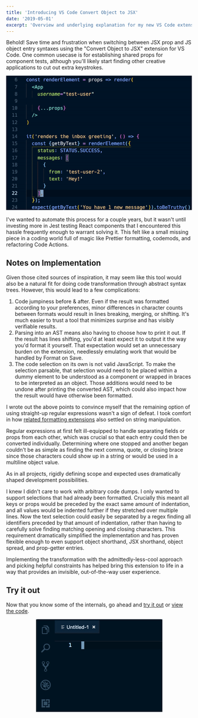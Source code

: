 ```yaml
---
title: 'Introducing VS Code Convert Object to JSX'
date: '2019-05-01'
excerpt: 'Overview and underlying explanation for my new VS Code extension'
---
```


Behold! Save time and frustration when switching between JSX prop and JS object entry syntaxes using the "Convert Object to JSX" extension for VS Code. One common usecase is for establishing shared props for component tests, although you'll likely start finding other creative applications to cut out extra keystrokes.

<div style="text-align:center">
  <img src="convert-object-to-jsx-demo.gif" alt="Animated demonstration moving default props in and out of a test helper and using the extension to switch between JSX props syntax and Object entries syntax">
</div>

I've wanted to automate this process for a couple years, but it wasn't until investing more in Jest testing React components that I encountered this hassle frequently enough to warrant solving it. This felt like a small missing piece in a coding world full of magic like Prettier formatting, codemods, and refactoring Code Actions.

## Notes on Implementation

Given those cited sources of inspiration, it may seem like this tool would also be a natural fit for doing code transformation through abstract syntax trees. However, this would lead to a few complications:

1. Code jumpiness before & after. Even if the result was formatted according to your preferences, minor differences in character counts between formats would result in lines breaking, merging, or shifting. It's much easier to trust a tool that minimizes surprise and has visibly verifiable results.
1. Parsing into an AST means also having to choose how to print it out. If the result has lines shifting, you'd at least expect it to output it the way you'd format it yourself. That expectation would set an unnecessary burden on the extension, needlessly emulating work that would be handled by Format on Save.
1. The code selection on its own is not valid JavaScript. To make the selection parsable, that selection would need to be placed within a dummy element to be understood as a component or wrapped in braces to be interpreted as an object. Those additions would need to be undone after printing the converted AST, which could also impact how the result would have otherwise been formatted.

I wrote out the above points to convince myself that the remaining option of using straight-up regular expressions wasn't a sign of defeat. I took comfort in how [related formatting extensions](https://github.com/ansumanshah/css-in-js#convert-css-in-js) also settled on string manipulation.

Regular expressions at first felt ill-equipped to handle separating fields or props from each other, which was crucial so that each entry could then be converted individually. Determining where one stopped and another began couldn't be as simple as finding the next comma, quote, or closing brace since those characters could show up in a string or would be used in a multiline object value.

As in all projects, rigidly defining scope and expected uses dramatically shaped development possibilities.

I knew I didn't care to work with arbitrary code dumps. I only wanted to support selections that had already been formatted. Crucially this meant all keys or props would be preceded by the exact same amount of indentation, and all values would be indented further if they stretched over multiple lines. Now the text selection could easily be separated by a regex finding all identifiers preceded by that amount of indentation, rather than having to carefully solve finding matching opening and closing characters. This requirement dramatically simplified the implementation and has proven flexible enough to even support object shorthand, JSX shorthand, object spread, and prop-getter entries.

Implementing the transformation with the admittedly-less-cool approach and picking helpful constraints has helped bring this extension to life in a way that provides an invisible, out-of-the-way user experience.

## Try it out

Now that you know some of the internals, go ahead and [try it out](https://marketplace.visualstudio.com/items?itemName=zachgawlik.convert-object-to-jsx) or [view the code](https://github.com/ZachGawlik/vscode-convert-object-to-jsx).

<div style="text-align:center">
  <img src="convert-object-to-jsx-install.gif" alt="Searching for Convert Object to JSX within VS Code and installing" />
</div>
